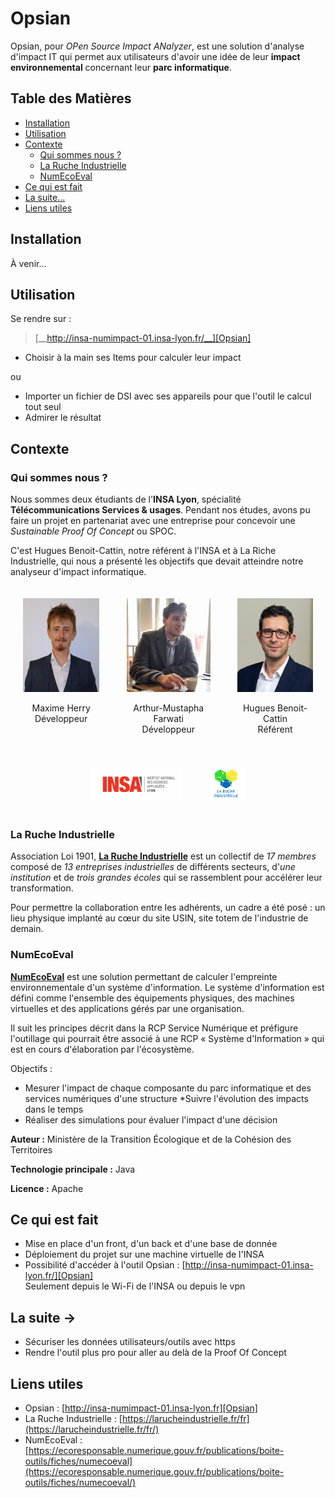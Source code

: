 [Opsian]: http://insa-numimpact-01.insa-lyon.fr/

# Opsian

Opsian, pour _OPen Source Impact ANalyzer_, est une solution d'analyse d'impact IT qui permet aux utilisateurs d'avoir une idée de leur __impact environnemental__ concernant leur __parc informatique__.

## Table des Matières

- [Installation](#installation)
- [Utilisation](#utilisation)
- [Contexte](#contexte)
    - [Qui sommes nous ?](#qui-sommes-nous)
    - [La Ruche Industrielle](#la-ruche-industrielle)
    - [NumEcoEval](#numecoeval)
- [Ce qui est fait](#ce-qui-est-fait)
- [La suite...](#la-suite)
- [Liens utiles](#liens-utiles)

## Installation

À venir...

## Utilisation

Se rendre sur : 
> [__http://insa-numimpact-01.insa-lyon.fr/__][Opsian]

* Choisir à la main ses Items pour calculer leur impact

ou 

* Importer un fichier de DSI avec ses appareils pour que l'outil le calcul tout seul
* Admirer le résultat

## Contexte

### Qui sommes nous ?

Nous sommes deux étudiants de l'__INSA Lyon__, spécialité __Télécommunications Services & usages__. Pendant nos études, avons pu faire un projet en partenariat avec une entreprise pour concevoir une _Sustainable Proof Of Concept_ ou SPOC.  
  
C'est Hugues Benoit-Cattin, notre référent à l'INSA et à La Riche Industrielle, qui nous a présenté les objectifs que devait atteindre notre analyseur d'impact informatique. 

<div class="container" style="display:flex; text-align:center;justify-content: center;">
    <div style="padding: 20px;">
        <img src="./images/Maxime.JPG" alt="Maxime" height="150">
        <p >Maxime Herry<br>Développeur</p>
    </div >
        <div style="padding: 20px;">
        <img src="./images/Arthur.JPG" alt="Arthur" height="150">
        <p>Arthur-Mustapha Farwati<br>Développeur</p>
    </div>
    <div class="container" style="text-align:center;justify-content: center; padding: 20px;">
        <img src="./images/HBC.jpg" alt="Hugues Benoit-Cattin" height="150">
        <p>Hugues Benoit-Cattin<br>Référent</p>
    </div>
    
</div>


<div class="container" style="display:flex; text-align:center;justify-content: center;">
    <div style="padding: 20px;">
            <img src="./images/INSA.png" alt="INSA" height="50">
    </div >
    <div style="padding: 20px;">
        <img src="./images/Ruche.PNG" alt="Ruche" height="50">
    </div>
    
</div>


### La Ruche Industrielle

 
Association Loi 1901, [__La Ruche Industrielle__](https://larucheindustrielle.fr/fr/) est un collectif de _17 membres_ composé de _13 entreprises industrielles_ de différents secteurs, d'_une institution_ et de _trois grandes écoles_ qui se rassemblent pour accélérer leur transformation.

Pour permettre la collaboration entre les adhérents, un cadre a été posé : un lieu physique implanté au cœur du site USIN, site totem de l'industrie de demain.  


### NumEcoEval

[__NumEcoEval__](https://ecoresponsable.numerique.gouv.fr/publications/boite-outils/fiches/numecoeval/) est une solution permettant de calculer l'empreinte environnementale d'un système d'information.
Le système d'information est défini comme l'ensemble des équipements physiques, des machines virtuelles et des applications gérés par une organisation.

Il suit les principes décrit dans la RCP Service Numérique et préfigure l'outillage qui pourrait être associé à une RCP « Système d'Information » qui est en cours d'élaboration par l'écosystème.

Objectifs :

* Mesurer l'impact de chaque composante du parc informatique et des services numériques d'une structure
*Suivre l'évolution des impacts dans le temps
* Réaliser des simulations pour évaluer l'impact d'une décision

__Auteur :__ Ministère de la Transition Écologique et de la Cohésion des Territoires

__Technologie principale :__ Java

__Licence :__ Apache

## Ce qui est fait

* Mise en place d'un front, d'un back et d'une base de donnée
* Déploiement du projet sur une machine virtuelle de l'INSA
* Possibilité d'accéder à l'outil Opsian : [http://insa-numimpact-01.insa-lyon.fr/][Opsian]  
Seulement depuis le Wi-Fi de l'INSA ou depuis le vpn



## La suite ->

* Sécuriser les données utilisateurs/outils avec https
* Rendre l'outil plus pro pour aller au delà de la Proof Of Concept



## Liens utiles

* Opsian : [http://insa-numimpact-01.insa-lyon.fr][Opsian]
* La Ruche Industrielle : [https://larucheindustrielle.fr/fr](https://larucheindustrielle.fr/fr/)
* NumEcoEval : [https://ecoresponsable.numerique.gouv.fr/publications/boite-outils/fiches/numecoeval](https://ecoresponsable.numerique.gouv.fr/publications/boite-outils/fiches/numecoeval/)




